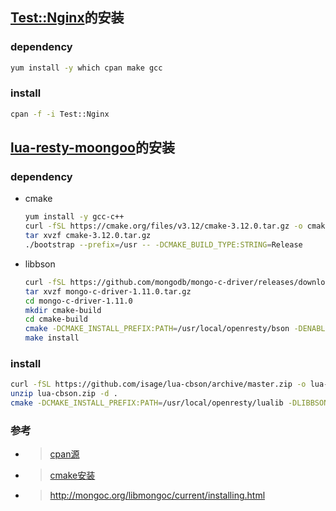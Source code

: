 
[Test::Nginx](https://metacpan.org/pod/Test::Nginx)的安装
--------------------------------------------------------

### dependency

```bash
yum install -y which cpan make gcc
```

### install

```bash
cpan -f -i Test::Nginx
```

[lua-resty-moongoo](https://github.com/isage/lua-resty-moongoo)的安装
--------------------------------------------------------------------

### dependency

* cmake
  ```bash
  yum install -y gcc-c++
  curl -fSL https://cmake.org/files/v3.12/cmake-3.12.0.tar.gz -o cmake-3.12.0.tar.gz
  tar xvzf cmake-3.12.0.tar.gz
  ./bootstrap --prefix=/usr -- -DCMAKE_BUILD_TYPE:STRING=Release
  ```

* libbson
  ```bash
  curl -fSL https://github.com/mongodb/mongo-c-driver/releases/download/1.11.0/mongo-c-driver-1.11.0.tar.gz -o mongo-c-driver-1.11.0.tar.gz
  tar xvzf mongo-c-driver-1.11.0.tar.gz
  cd mongo-c-driver-1.11.0
  mkdir cmake-build
  cd cmake-build
  cmake -DCMAKE_INSTALL_PREFIX:PATH=/usr/local/openresty/bson -DENABLE_AUTOMATIC_INIT_AND_CLEANUP=OFF -DCMAKE_BUILD_TYPE=Release -DENABLE_BSON=ONLY ..
  make install
  ```

### install

```bash
curl -fSL https://github.com/isage/lua-cbson/archive/master.zip -o lua-cbson.zip
unzip lua-cbson.zip -d .
cmake -DCMAKE_INSTALL_PREFIX:PATH=/usr/local/openresty/lualib -DLIBBSON_INCLUDE_DIR:PATH=/usr/local/openresty/bson/include/libbson-1.0 -DLIBBSON_LIBRARY:FILEPATH=/usr/local/openresty/bson/lib64/libbson-1.0.so ..
```

### 参考

* >[cpan源](http://www.361way.com/change-cpan-default-mirror/5094.html)
* >[cmake安装](https://cmake.org/install/)
* >http://mongoc.org/libmongoc/current/installing.html
